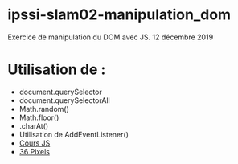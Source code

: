 # ipssi-slam02-manipulation_dom

Exercice de manipulation du DOM avec JS. 12 décembre 2019

# Utilisation de :

* document.querySelector
* document.querySelectorAll
* Math.random()
* Math.floor()
* .charAt()
* Utilisation de AddEventListener()
* [Cours JS](https://cours.36px.fr)
* [36 Pixels](https://www.36pixels.fr)
